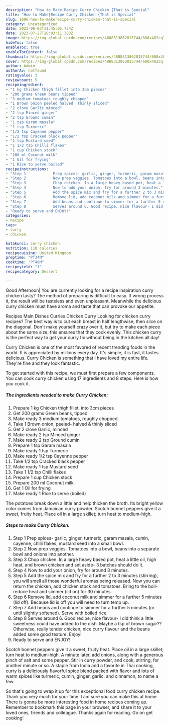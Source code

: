 ```yaml
---
description: "How to Make|Recipe Curry Chicken {That is Special"
title: "How to Make|Recipe Curry Chicken {That is Special"
slug: 1696-how-to-makerecipe-curry-chicken-that-is-special
category: Uncategorized
date: 2023-06-03T11:45:05.754Z
date: 2023-07-27T10:03:11.383Z
image: https://img-global.cpcdn.com/recipes/4888313862815744/680x482cq70/curry-chicken-recipe-main-photo.jpg
hideToc: false
enableToc: true
enableTocContent: false
thumbnail: https://img-global.cpcdn.com/recipes/4888313862815744/680x482cq70/curry-chicken-recipe-main-photo.jpg
cover: https://img-global.cpcdn.com/recipes/4888313862815744/680x482cq70/curry-chicken-recipe-main-photo.jpg
author: Admin
authorAv: notfound
ratingvalue: 3
reviewcount: 5
recipeingredient:
- "1 kg Chicken thigh fillet into 3cm pieces"
- "200 grams Green beans tipped"
- "3 medium tomatoes roughly chopped"
- "1 Brown onion peeled halved  thinly sliced"
- "2 clove Garlic minced"
- "2 tsp Minced ginger"
- "2 tsp Ground cumin"
- "1 tsp Garam masala"
- "1 tsp Turmeric"
- "1/2 tsp Cayenne pepper"
- "1/2 tsp Cracked black pepper"
- "1 tsp Mustard seed"
- "1 1/2 tsp Chilli flakes"
- "1 cup Chicken stock"
- "200 ml Coconut milk"
- "1 Oil for frying"
- "1 Rice to serve boiled"
recipeinstructions:
- "Step 1            Prep spices- garlic, ginger, turmeric, garam masala, cumin, cayenne, chilli flakes, mustard seed into a small bowl."
- "Step 2            Now prep veggies. Tomatoes into a bowl, beans into a separate bowl and onions into another."
- "Step 3            Chop chicken. In a large heavy based pot, heat a little oil, high heat, and brown chicken and set aside- 3 batches should do it."
- "Step 4            Now to add your onion, fry for around 3 minutes."
- "Step 5            Add the spice mix and fry for a further 2 to 3 minutes (stirring), you will smell all those wonderful aromas being released. Now you can return the chicken, add chicken stock and tomatoes. Bring to the boil- reduce heat and simmer (lid on) for 30 minutes."
- "Step 6            Remove lid, add coconut milk and simmer for a further 5 minutes (lid off). Because lid is off you will need to turn temp up."
- "Step 7            Add beans and continue to simmer for a further 5 minutes (or until slightly softened). Serve with boiled rice."
- "Step 8            Serves around 6. Good recipe, nice flavour- I did think a little sweetness could have added to the dish. Maybe a tsp of brown sugar?? Otherwise, really tender chicken, nice curry flavour and the beans added some good texture. Enjoy!"
- "Ready to serve and ENJOY!"
categories:
- Recipe
tags:
- curry
- chicken

katakunci: curry chicken 
nutrition: 110 calories
recipecuisine: United Kingdom
preptime: "PT34M"
cooktime: "PT46M"
recipeyield: "1"
recipecategory: Dessert

---
```



Good Afternoon| You are currently looking for a recipe inspiration curry chicken tasty? The method of preparing is difficult to easy. If wrong process it, the result will be tasteless and even unpleasant. Meanwhile the delicious curry chicken must have aroma and taste that can provoke our appetite.





Recipes Main Dishes Curries Chicken Curry Looking for chicken curry recipes? The best way is to cut each breast in half lengthwise, then slice on the diagonal. Don&#39;t make yourself crazy over it, but try to make each piece about the same size; this ensures that they cook evenly. This chicken curry is the perfect way to get your curry fix without being in the kitchen all day!

Curry Chicken is one of the most favored of recent trending foods in the world. It is appreciated by millions every day. It's simple, it is fast, it tastes delicious. Curry Chicken is something that I have loved my entire life. They're fine and they look fantastic.


To get started with this recipe, we must first prepare a few components. You can cook curry chicken using 17 ingredients and 8 steps. Here is how you cook it.

<!--inarticleads1-->

##### The ingredients needed to make Curry Chicken:

1. Prepare 1 kg Chicken thigh fillet, into 3cm pieces
1. Get 200 grams Green beans, tipped
1. Make ready 3 medium tomatoes, roughly chopped
1. Take 1 Brown onion, peeled- halved &amp; thinly sliced
1. Get 2 clove Garlic, minced
1. Make ready 2 tsp Minced ginger
1. Make ready 2 tsp Ground cumin
1. Prepare 1 tsp Garam masala
1. Make ready 1 tsp Turmeric
1. Make ready 1/2 tsp Cayenne pepper
1. Take 1/2 tsp Cracked black pepper
1. Make ready 1 tsp Mustard seed
1. Take 1 1/2 tsp Chilli flakes
1. Prepare 1 cup Chicken stock
1. Prepare 200 ml Coconut milk
1. Get 1 Oil for frying
1. Make ready 1 Rice to serve (boiled)


The potatoes break down a little and help thicken the broth. Its bright yellow color comes from Jamaican curry powder. Scotch bonnet peppers give it a sweet, fruity heat. Place oil in a large skillet; turn heat to medium-high. 

<!--inarticleads2-->

##### Steps to make Curry Chicken:

1. Step 1            Prep spices- garlic, ginger, turmeric, garam masala, cumin, cayenne, chilli flakes, mustard seed into a small bowl.
1. Step 2            Now prep veggies. Tomatoes into a bowl, beans into a separate bowl and onions into another.
1. Step 3            Chop chicken. In a large heavy based pot, heat a little oil, high heat, and brown chicken and set aside- 3 batches should do it.
1. Step 4            Now to add your onion, fry for around 3 minutes.
1. Step 5            Add the spice mix and fry for a further 2 to 3 minutes (stirring), you will smell all those wonderful aromas being released. Now you can return the chicken, add chicken stock and tomatoes. Bring to the boil- reduce heat and simmer (lid on) for 30 minutes.
1. Step 6            Remove lid, add coconut milk and simmer for a further 5 minutes (lid off). Because lid is off you will need to turn temp up.
1. Step 7            Add beans and continue to simmer for a further 5 minutes (or until slightly softened). Serve with boiled rice.
1. Step 8            Serves around 6. Good recipe, nice flavour- I did think a little sweetness could have added to the dish. Maybe a tsp of brown sugar?? Otherwise, really tender chicken, nice curry flavour and the beans added some good texture. Enjoy!
1. Ready to serve and ENJOY!

Scotch bonnet peppers give it a sweet, fruity heat. Place oil in a large skillet; turn heat to medium-high. A minute later, add onions, along with a generous pinch of salt and some pepper. Stir in curry powder, and cook, stirring, for another minute or so. A staple from India and a favorite in Thai cooking, curry is a deliciously flavorful spice blend packed with flavor and lots of warm spices like turmeric, cumin, ginger, garlic, and cinnamon, to name a few. 

So that's going to wrap it up for this exceptional food curry chicken recipe. Thank you very much for your time. I am sure you can make this at home. There is gonna be more interesting food in home recipes coming up. Remember to bookmark this page in your browser, and share it to your loved ones, friends and colleague. Thanks again for reading. Go on get cooking!

